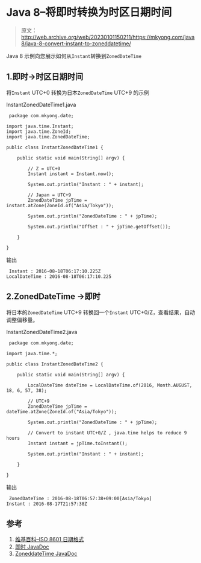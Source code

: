 # Java 8–将即时转换为时区日期时间

> 原文：<http://web.archive.org/web/20230101150211/https://mkyong.com/java8/java-8-convert-instant-to-zoneddatetime/>

Java 8 示例向您展示如何从`Instant`转换到`ZonedDateTime`

## 1.即时->时区日期时间

将`Instant` UTC+0 转换为日本`ZonedDateTime` UTC+9 的示例

InstantZonedDateTime1.java

```
 package com.mkyong.date;

import java.time.Instant;
import java.time.ZoneId;
import java.time.ZonedDateTime;

public class InstantZonedDateTime1 {

    public static void main(String[] argv) {

        // Z = UTC+0
        Instant instant = Instant.now();

        System.out.println("Instant : " + instant);

        // Japan = UTC+9
        ZonedDateTime jpTime = instant.atZone(ZoneId.of("Asia/Tokyo"));

        System.out.println("ZonedDateTime : " + jpTime);

        System.out.println("OffSet : " + jpTime.getOffset());

    }

} 
```

输出

```
 Instant : 2016-08-18T06:17:10.225Z
LocalDateTime : 2016-08-18T06:17:10.225 
```

## 2.ZonedDateTime ->即时

将日本的`ZonedDateTime` UTC+9 转换回一个`Instant` UTC+0/Z，查看结果，自动调整偏移量。

InstantZonedDateTime2.java

```
 package com.mkyong.date;

import java.time.*;

public class InstantZonedDateTime2 {

    public static void main(String[] argv) {

        LocalDateTime dateTime = LocalDateTime.of(2016, Month.AUGUST, 18, 6, 57, 38);

        // UTC+9
        ZonedDateTime jpTime = dateTime.atZone(ZoneId.of("Asia/Tokyo"));

        System.out.println("ZonedDateTime : " + jpTime);

        // Convert to instant UTC+0/Z , java.time helps to reduce 9 hours
        Instant instant = jpTime.toInstant();

        System.out.println("Instant : " + instant);

    }

} 
```

输出

```
 ZonedDateTime : 2016-08-18T06:57:38+09:00[Asia/Tokyo]
Instant : 2016-08-17T21:57:38Z 
```

## 参考

1.  [维基百科–ISO 8601 日期格式](http://web.archive.org/web/20220627214124/https://en.wikipedia.org/wiki/ISO_8601)
2.  [即时 JavaDoc](http://web.archive.org/web/20220627214124/https://docs.oracle.com/javase/8/docs/api/java/time/Instant.html)
3.  [ZoneddateTime JavaDoc](http://web.archive.org/web/20220627214124/https://docs.oracle.com/javase/8/docs/api/java/time/ZonedDateTime.html)

<input type="hidden" id="mkyong-current-postId" value="14045">